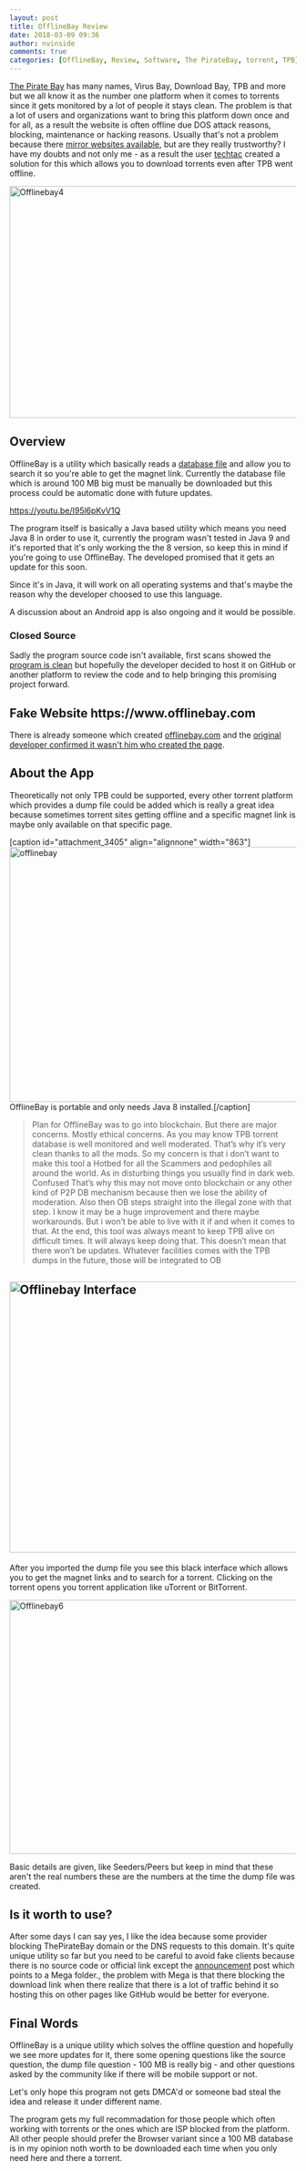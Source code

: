 ```yaml
---
layout: post
title: OfflineBay Review
date: 2018-03-09 09:36
author: nvinside
comments: true
categories: [OfflineBay, Review, Software, The PirateBay, torrent, TPB]
---
```

<a href="https://thepiratebay.org" target="_blank" rel="noopener">The Pirate Bay</a> has many names, Virus Bay, Download Bay, TPB and more but we all know it as the number one platform when it comes to torrents since it gets monitored by a lot of people it stays clean. The problem is that a lot of users and organizations want to bring this platform down once and for all, as a result the website is often offline due DOS attack reasons, blocking, maintenance or hacking reasons. Usually that's not a problem because there <a href="https://thepiratebay-proxylist.org" target="_blank" rel="noopener">mirror websites available</a>, but are they really trustworthy? I have my doubts and not only me - as a result the user <a href="https://pirates-forum.org/User-techtac" target="_blank" rel="noopener">techtac</a> created a solution for this which allows you to download torrents even after TPB went offline.

<img class=" size-full wp-image-3408 aligncenter" src="https://chefkochblog.files.wordpress.com/2018/03/offlinebay4.png" alt="Offlinebay4" width="807" height="407" />

<!--more-->

<h2>Overview</h2>

OfflineBay is a utility which basically reads a <a href="https://thepiratebay.org/static/dump/csv/" target="_blank" rel="noopener">database file</a> and allow you to search it so you're able to get the magnet link. Currently the database file which is around 100 MB big must be manually be downloaded but this process could be automatic done with future updates.

https://youtu.be/I95l6pKvV1Q

The program itself is basically a Java based utility which means you need Java 8 in order to use it, currently the program wasn't tested in Java 9 and it's reported that it's only working the the 8 version, so keep this in mind if you're going to use OfflineBay. The developed promised that it gets an update for this soon.

Since it's in Java, it will work on all operating systems and that's maybe the reason why the developer choosed to use this language.

A discussion about an Android app is also ongoing and it would be possible.

<h3>Closed Source</h3>

Sadly the program source code isn't available, first scans showed the <a href="https://www.virustotal.com/#/file/cc95c3074a58c643334aa68bbe165dfb9686950e07ab763d62d9212f2fd28b7c/details" target="_blank" rel="noopener">program is clean</a> but hopefully the developer decided to host it on GitHub or another platform to review the code and to help bringing this promising project forward.

<h2>Fake Website https://www.offlinebay.com</h2>

There is already someone which created <a href="https://www.offlinebay.com" target="_blank" rel="noopener">offlinebay.com</a> and the <a href="https://pirates-forum.org/Thread-Release-OfflineBay-1-0-2-Download-torrents-from-thePirateBay-offline?pid=219034#pid219034" target="_blank" rel="noopener">original developer confirmed it wasn't him who created the page</a>.

<h2>About the App</h2>

Theoretically not only TPB could be supported, every other torrent platform which provides a dump file could be added which is really a great idea because sometimes torrent sites getting offline and a specific magnet link is maybe only available on that specific page.

[caption id="attachment_3405" align="alignnone" width="863"]<img class="alignnone size-full wp-image-3405" src="https://chefkochblog.files.wordpress.com/2018/03/offlinebay.png" alt="offlinebay" width="863" height="448" /> OfflineBay is portable and only needs Java 8 installed.[/caption]

<blockquote>Plan for OfflineBay was to go into blockchain. But there are major concerns. Mostly ethical concerns. As you may know TPB torrent database is well monitored and well moderated. That’s why it’s very clean thanks to all the mods. So my concern is that i don’t want to make this tool a Hotbed for all the Scammers and pedophiles all around the world. As in disturbing things you usually find in dark web. Confused That’s why this may not move onto blockchain or any other kind of P2P DB mechanism because then we lose the ability of moderation. Also then OB steps straight into the illegal zone with that step. I know it may be a huge improvement and there maybe workarounds. But i won’t be able to live with it if and when it comes to that. At the end, this tool was always meant to keep TPB alive on difficult times. It will always keep doing that. This doesn’t mean that there won’t be updates. Whatever facilities comes with the TPB dumps in the future, those will be integrated to OB</blockquote>

<h2><img class="alignnone size-full wp-image-3406" src="https://chefkochblog.files.wordpress.com/2018/03/offlinebay-interface.png" alt="Offlinebay Interface" width="705" height="476" /></h2>

After you imported the dump file you see this black interface which allows you to get the magnet links and to search for a torrent. Clicking on the torrent opens you torrent application like uTorrent or BitTorrent.

<img class="alignnone size-full wp-image-3407" src="https://chefkochblog.files.wordpress.com/2018/03/offlinebay6.png" alt="Offlinebay6" width="768" height="446" />

Basic details are given, like Seeders/Peers but keep in mind that these aren't the real numbers these are the numbers at the time the dump file was created.

<h2>Is it worth to use?</h2>

After some days I can say yes, I like the idea because some provider blocking ThePirateBay domain or the DNS requests to this domain. It's quite unique utility so far but you need to be careful to avoid fake clients because there is no source code or official link except the <a href="https://pirates-forum.org/Thread-Release-OfflineBay-1-0-2-Download-torrents-from-thePirateBay-offline?pid=217191#pid217191" target="_blank" rel="noopener">announcement</a> post which points to a Mega folder., the problem with Mega is that there blocking the download link when there realize that there is a lot of traffic behind it so hosting this on other pages like GitHub would be better for everyone.

<h2>Final Words</h2>

OfflineBay is a unique utility which solves the offline question and hopefully we see more updates for it, there some opening questions like the source question, the dump file question - 100 MB is really big - and other questions asked by the community like if there will be mobile support or not.

Let's only hope this program not gets DMCA'd or someone bad steal the idea and release it under different name.

The program gets my full recommadation for those people which often working with torrents or the ones which are ISP blocked from the platform. All other people should prefer the Browser variant since a 100 MB database is in my opinion noth worth to be downloaded each time when you only need here and there a torrent.
